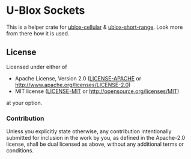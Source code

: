 # U-Blox Sockets

This is a helper crate for [ublox-cellular](https://github.com/BlackbirdHQ/ublox-cellular-rs) & [ublox-short-range](https://github.com/BlackbirdHQ/ublox-short-range-rs). Look more from there how it is used.

## License

Licensed under either of

- Apache License, Version 2.0 ([LICENSE-APACHE](LICENSE-APACHE) or
 http://www.apache.org/licenses/LICENSE-2.0)
- MIT license ([LICENSE-MIT](LICENSE-MIT) or http://opensource.org/licenses/MIT)

at your option.

### Contribution

Unless you explicitly state otherwise, any contribution intentionally submitted
for inclusion in the work by you, as defined in the Apache-2.0 license, shall be
dual licensed as above, without any additional terms or conditions.
